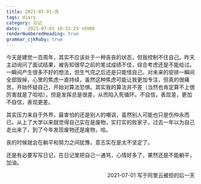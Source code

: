 ```yaml
---
title: 2021-07-01-丧
tags: diary
category: 日记
date:   2021-07-01 10:31:29 +0900
renderNumberedHeading: true
grammar_cjkRuby: true
---
```



今天是建党一百周年，其实不应该处于一种丧丧的状态，但我控制不住自己。昨天主动询问了面试结果，被告知很早之前的笔试成绩不佳，综合考虑还是不能给过。一瞬间产生很多不好的想法，但生气完之后还是只能怪自己。对未来的安排一瞬间全部毁掉，心里的焦虑一直持续，虽然这种焦虑可能让我更加专注，但真的很痛苦。开始怀疑自己，开始对算法恐惧。其实我的算法并不差（当然也肯定算不上很厉害就是了哈哈），但是发挥总是很差，从而陷入死循环。不自信，表现差，更加不自信，表现更差。

其实压力来自于外界，最害怕的还是别人的嘲讽，虽然别人可能也只是伤仲永而已。从上了大学以来就觉得自己实在是废物，实打实的败家子。过去一年以为自己走出来了，到了今年发现废物还是废物，哈。

丧的时候就会在躺平和努力之间犹豫，意志实在是太不坚定了。

还是有必要写写日记，在日记里把自己一通骂，心情好多了，果然还是不能躺平，加油。

<p align="right">2021-07-01 写于阿里云被拒的后一天</p>